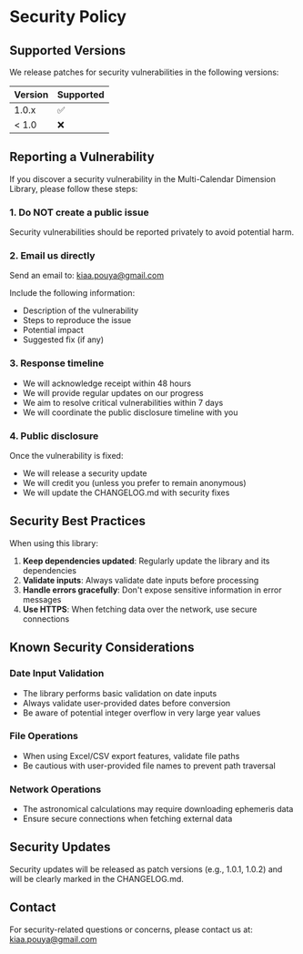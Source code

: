 # Security Policy

## Supported Versions

We release patches for security vulnerabilities in the following versions:

| Version | Supported          |
| ------- | ------------------ |
| 1.0.x   | :white_check_mark: |
| < 1.0   | :x:                |

## Reporting a Vulnerability

If you discover a security vulnerability in the Multi-Calendar Dimension Library, please follow these steps:

### 1. Do NOT create a public issue

Security vulnerabilities should be reported privately to avoid potential harm.

### 2. Email us directly

Send an email to: kiaa.pouya@gmail.com

Include the following information:
- Description of the vulnerability
- Steps to reproduce the issue
- Potential impact
- Suggested fix (if any)

### 3. Response timeline

- We will acknowledge receipt within 48 hours
- We will provide regular updates on our progress
- We aim to resolve critical vulnerabilities within 7 days
- We will coordinate the public disclosure timeline with you

### 4. Public disclosure

Once the vulnerability is fixed:
- We will release a security update
- We will credit you (unless you prefer to remain anonymous)
- We will update the CHANGELOG.md with security fixes

## Security Best Practices

When using this library:

1. **Keep dependencies updated**: Regularly update the library and its dependencies
2. **Validate inputs**: Always validate date inputs before processing
3. **Handle errors gracefully**: Don't expose sensitive information in error messages
4. **Use HTTPS**: When fetching data over the network, use secure connections

## Known Security Considerations

### Date Input Validation
- The library performs basic validation on date inputs
- Always validate user-provided dates before conversion
- Be aware of potential integer overflow in very large year values

### File Operations
- When using Excel/CSV export features, validate file paths
- Be cautious with user-provided file names to prevent path traversal

### Network Operations
- The astronomical calculations may require downloading ephemeris data
- Ensure secure connections when fetching external data

## Security Updates

Security updates will be released as patch versions (e.g., 1.0.1, 1.0.2) and will be clearly marked in the CHANGELOG.md.

## Contact

For security-related questions or concerns, please contact us at: kiaa.pouya@gmail.com
